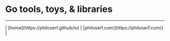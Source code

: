 # Go tools, toys, & libraries 


<hr>
| [home](https://philoserf.github/io) | [philoserf.com](https://philoserf.com/) | 
